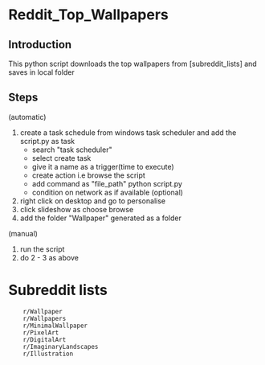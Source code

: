 # Reddit_Top_Wallpapers

## Introduction
This python script downloads the top wallpapers from [subreddit_lists] and saves in local folder


## Steps
(automatic)
1) create a task schedule from windows task scheduler and add the script.py as task
    - search "task scheduler" 
    - select create task
    - give it a name as a trigger(time to execute)
    - create action i.e browse the script
    - add command as "file_path" python script.py
    - condition on network as if available (optional)
2) right click on desktop and go to personalise 
3) click slideshow as choose browse
4) add the folder "Wallpaper" generated as a folder

(manual)
1) run the script
2) do 2 - 3 as above

# Subreddit lists
```
    r/Wallpaper
    r/Wallpapers
    r/MinimalWallpaper 
    r/PixelArt
    r/DigitalArt
    r/ImaginaryLandscapes
    r/Illustration
```